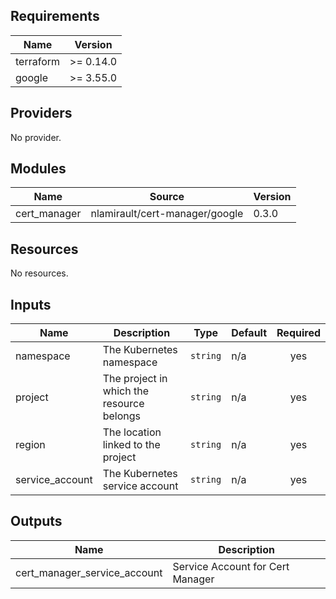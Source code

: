 ## Requirements

| Name | Version |
|------|---------|
| terraform | >= 0.14.0 |
| google | >= 3.55.0 |

## Providers

No provider.

## Modules

| Name | Source | Version |
|------|--------|---------|
| cert_manager | nlamirault/cert-manager/google | 0.3.0 |

## Resources

No resources.

## Inputs

| Name | Description | Type | Default | Required |
|------|-------------|------|---------|:--------:|
| namespace | The Kubernetes namespace | `string` | n/a | yes |
| project | The project in which the resource belongs | `string` | n/a | yes |
| region | The location linked to the project | `string` | n/a | yes |
| service\_account | The Kubernetes service account | `string` | n/a | yes |

## Outputs

| Name | Description |
|------|-------------|
| cert\_manager\_service\_account | Service Account for Cert Manager |
